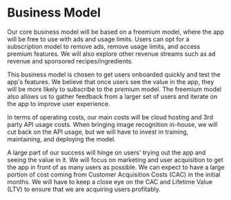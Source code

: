 # Business Model

Our core business model will be based on a freemium model, where the app will be free to use with ads and usage limits. Users can opt for a subscription model to remove ads, remove usage limits, and access premium features. We will also explore other revenue streams such as ad revenue and sponsored recipes/ingredients.

This business model is chosen to get users onboarded quickly and test the app's features. We believe that once users see the value in the app, they will be more likely to subscribe to the premium model. The freemium model also allows us to gather feedback from a larger set of users and iterate on the app to improve user experience.

In terms of operating costs, our main costs will be cloud hosting and 3rd party API usage costs. When bringing image recognition in-house, we will cut back on the API usage, but we will have to invest in training, maintaining, and deploying the model. 

A large part of our success will hinge on users' trying out the app and seeing the value in it. We will focus on marketing and user acquisition to get the app in front of as many users as possible. We can expect to have a large portion of cost coming from Customer Acquisition Costs (CAC) in the initial months. We will have to keep a close eye on the CAC and Lifetime Value (LTV) to ensure that we are acquiring users profitably.